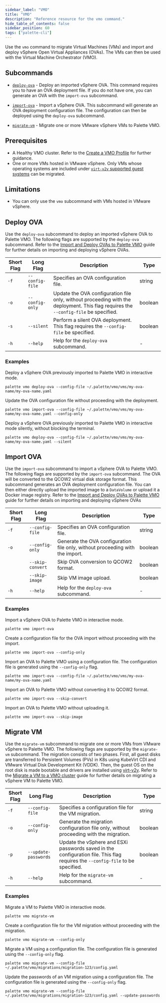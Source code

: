 ```yaml
---
sidebar_label: "VMO"
title: "VMO"
description: "Reference resource for the vmo command."
hide_table_of_contents: false
sidebar_position: 60
tags: ["palette-cli"]
---
```


Use the `vmo` command to migrate Virtual Machines (VMs) and import and deploy vSphere Open Virtual Appliances (OVAs).
The VMs can then be used with the Virtual Machine Orchestrator (VMO).

## Subcommands

- [`deploy-ova`](#deploy-ova) - Deploy an imported vSphere OVA. This command requires you to have an OVA deployment
  file. If you do not have one, you can generate an OVA with the `import-ova` subcommand.

- [`import-ova`](#import-ova) - Import a vSphere OVA. This subcommand will generate an OVA deployment configuration
  file. The configuration can then be deployed using the `deploy-ova` subcommand.

- [`migrate-vm`](#migrate-vm) - Migrate one or more VMware vSphere VMs to Palette VMO.

## Prerequisites

- A Healthy VMO cluster. Refer to the [Create a VMO Profile](../../../vm-management/create-vmo-profile.md) for further
  guidance.
- One or more VMs hosted in VMware vSphere. Only VMs whose operating systems are included under
  [`virt-v2v` supported guest systems](https://libguestfs.org/virt-v2v-support.1.html) can be migrated.

## Limitations

- You can only use the `vmo` subcommand with VMs hosted in VMware vSphere.

## Deploy OVA

Use the `deploy-ova` subcommand to deploy an imported vSphere OVA to Palette VMO. The following flags are supported by
the `deploy-ova` subcommand. Refer to the
[Import and Deploy OVAs to Palette VMO](../../../vm-management/create-manage-vm/advanced-topics/deploy-import-ova.md)
guide for further details on importing and deploying vSphere OVAs.

| **Short Flag** | **Long Flag**   | **Description**                                                                                                                      | **Type** |
| -------------- | --------------- | ------------------------------------------------------------------------------------------------------------------------------------ | -------- |
| `-f`           | `--config-file` | Specifies an OVA configuration file.                                                                                                 | string   |
| `-o`           | `--config-only` | Update the OVA configuration file only, without proceeding with the deployment. This flag requires the `--config-file` be specified. | boolean  |
| `-s`           | `--silent`      | Perform a silent OVA deployment. This flag requires the `--config-file` be specified.                                                | boolean  |
| `-h`           | `--help`        | Help for the `deploy-ova` subcommand.                                                                                                | -        |

### Examples

Deploy a vSphere OVA previously imported to Palette VMO in interactive mode.

```shell
palette vmo deploy-ova --config-file ~/.palette/vmo/vms/my-ova-name/my-ova-name.yaml
```

Update the OVA configuration file without proceeding with the deployment.

```shell
palette vmo import-ova --config-file ~/.palette/vmo/vms/my-ova-name/my-ova-name.yaml --config-only
```

Deploy a vSphere OVA previously imported to Palette VMO in interactive mode silently, without blocking the terminal.

```shell
palette vmo deploy-ova --config-file ~/.palette/vmo/vms/my-ova-name/my-ova-name.yaml --silent
```

## Import OVA

Use the `import-ova` subcommand to import a vSphere OVA to Palette VMO. The following flags are supported by the
`import-ova` subcommand. The OVA will be converted to the QCOW2 virtual disk storage format. This subcommand generates
an OVA deployment configuration file. You can then either directly upload the imported image to a `DataVolume` or upload
it a Docker image registry. Refer to the
[Import and Deploy OVAs to Palette VMO](../../../vm-management/create-manage-vm/advanced-topics/deploy-import-ova.md)
guide for further details on importing and deploying vSphere OVAs

| **Short Flag** | **Long Flag**    | **Description**                                                               | **Type** |
| -------------- | ---------------- | ----------------------------------------------------------------------------- | -------- |
| `-f`           | `--config-file`  | Specifies an OVA configuration file.                                          | string   |
| `-o`           | `--config-only`  | Generate the OVA configuration file only, without proceeding with the import. | boolean  |
|                | `--skip-convert` | Skip OVA conversion to QCOW2 format.                                          | boolean  |
|                | `--skip-image`   | Skip VM image upload.                                                         | boolean  |
| `-h`           | `--help`         | Help for the `deploy-ova` subcommand.                                         | -        |

### Examples

Import a vSphere OVA to Palette VMO in interactive mode.

```shell
palette vmo import-ova
```

Create a configuration file for the OVA import without proceeding with the import.

```shell
palette vmo import-ova --config-only
```

Import an OVA to Palette VMO using a configuration file. The configuration file is generated using the `--config-only`
flag.

```shell hideCliboard
palette vmo import-ova --config-file ~/.palette/vmo/vms/my-ova-name/my-ova-name.yaml
```

Import an OVA to Palette VMO without converting it to QCOW2 format.

```shell hideCliboard
palette vmo import-ova --skip-convert
```

Import an OVA to Palette VMO without uploading it.

```shell hideCliboard
palette vmo import-ova --skip-image
```

## Migrate VM

Use the `migrate-vm` subcommand to migrate one or more VMs from VMware vSphere to Palette VMO. The following flags are
supported by the `migrate-vm` subcommand. The migration consists of two phases. First, all guest disks are transferred
to Persistent Volumes (PVs) in K8s using KubeVirt CDI and VMware Virtual Disk Development Kit (VDDK). Then, the guest OS
on the root disk is made bootable and drivers are installed using [virt-v2v](https://libguestfs.org/virt-v2v.1.html).
Refer to the
[Migrate a VM to a VMO cluster](../../../vm-management/create-manage-vm/advanced-topics/migrate-vm-kubevirt.md) guide
for further details on migrating a vSphere VM to Palette VMO.

| **Short Flag** | **Long Flag**        | **Description**                                                                                                                | **Type** |
| -------------- | -------------------- | ------------------------------------------------------------------------------------------------------------------------------ | -------- |
| `-f`           | `--config-file`      | Specifies a configuration file for the VM migration.                                                                           | string   |
| `-o`           | `--config-only`      | Generate the migration configuration file only, without proceeding with the migration.                                         | boolean  |
| `-p`           | `--update-passwords` | Update the vSphere and ESXi passwords saved in the configuration file. This flag requires the `--config-file` to be specified. | boolean  |
| `-h`           | `--help`             | Help for the `migrate-vm` subcommand.                                                                                          | -        |

### Examples

Migrate a VM to Palette VMO in interactive mode.

```shell
palette vmo migrate-vm
```

Create a configuration file for the VM migration without proceeding with the migration.

```shell
palette vmo migrate-vm --config-only
```

Migrate a VM using a configuration file. The configuration file is generated using the `--config-only` flag.

```shell hideCliboard
palette vmo migrate-vm --config-file ~/.palette/vmo/migrations/migration-123/config.yaml
```

Update the passwords of an VM migration using a configuration file. The configuration file is generated using the
`--config-only` flag.

```shell hideCliboard
palette vmo migrate-vm --config-file ~/.palette/vmo/migrations/migration-123/config.yaml --update-passwords
```
